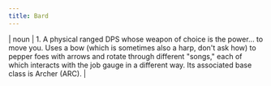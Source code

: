 ```yaml
---
title: Bard
---
```

| noun | 1.  	A physical ranged DPS whose weapon of choice is the power... to move you. Uses a bow (which is sometimes also a harp, don't ask how) to pepper foes with arrows and rotate through different "songs," each of which interacts with the job gauge in a different way. Its associated base class is Archer (ARC).	|